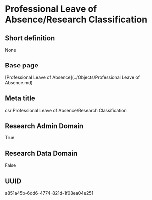 # Professional Leave of Absence/Research Classification
## Short definition
None
## Base page
[Professional Leave of Absence](../Objects/Professional Leave of Absence.md)
## Meta title
csr:Professional Leave of Absence/Research Classification
## Research Admin Domain
True
## Research Data Domain
False
## UUID
a851a45b-6dd6-4774-821d-1f08ea04e251
